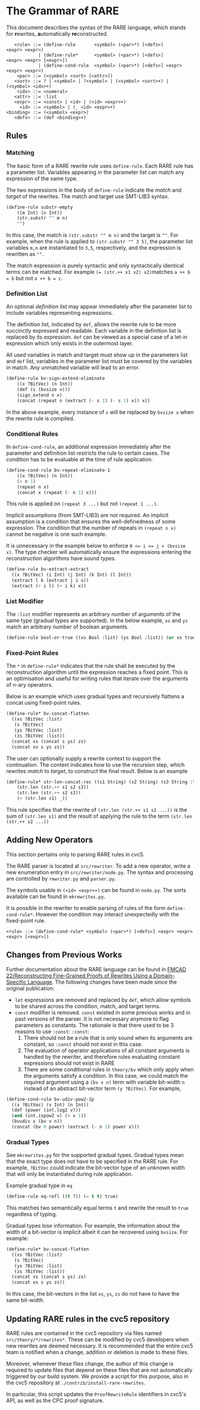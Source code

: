# The Grammar of RARE

This document describes the syntax of the RARE language, which stands for
**r**ewrites, **a**utomatically **re**constructed.

``` dsl
   <rule> ::= (define-rule       <symbol> (<par>*) [<defs>]        <expr> <expr>)
            | (define-rule*      <symbol> (<par>*) [<defs>]        <expr> <expr> [<expr>])
            | (define-cond-rule  <symbol> (<par>*) [<defs>] <expr> <expr> <expr>)
    <par> ::= (<symbol> <sort> [<attr>])
   <sort> ::= ? | <symbol> | ?<symbol> | (<symbol> <sort>+) | (<symbol> <idx>+)
    <idx> ::= <numeral>
   <attr> ::= :list
   <expr> ::= <const> | <id> | (<id> <expr>+)
     <id> ::= <symbol> | (_ <id> <expr>+)
<binding> ::= (<symbol> <expr>)
   <defs> ::= (def <binding>+)
```

## Rules

### Matching

The basic form of a RARE rewrite rule uses `define-rule`. Each RARE rule has a
parameter list. Variables appearing in the parameter list can match any
expression of the same type.

The two expressions in the body of `define-rule` indicate the *match* and
*target* of the rewrites. The match and target use SMT-LIB3 syntax.

``` lisp
(define-rule substr-empty
	((m Int) (n Int))
	(str.substr "" m n)
	"")
```

In this case, the match is `(str.substr "" m n)` and the target is `""`. For
example, when the rule is applied to `(str.substr "" 3 5)`, the parameter list
variables `m,n` are instantiated to `3,5`, respectively, and the expression is
rewritten as `""`.

The match expression is purely syntactic and only syntactically identical terms
can be matched.  For example `(= (str.++ x1 x2) x2)`matches `a ++ b = b` but not
`a ++ b = c`.

### Definition List

An optional *definition list* may appear immediately after the parameter list to
include variables representing expressions.

The definition list, indicated by `def`, allows the rewrite rule to be more
succinctly expressed and readable. Each variable in the definition list is
replaced by its expression. `def` can be viewed as a special case of a let-in
expression which only exists in the outermost layer.

All used variables in match and target must show up in the parameters list and
`def` list, variables in the parameter list must be covered by the variables in
match. Any unmatched variable will lead to an error.

``` lisp
(define-rule bv-sign-extend-eliminate
	((x ?BitVec) (n Int))
	(def (s (bvsize x)))
	(sign_extend n x)
	(concat (repeat n (extract (- s 1) (- s 1) x)) x))
```

In the above example, every instance of `s` will be replaced by `bvsize x` when
the rewrite rule is compiled.

### Conditional Rules

In `define-cond-rule`, an additional expression immediately after the parameter
and definition list restricts the rule to certain cases. The condition has to be
evaluable at the time of rule application.

``` lisp
(define-cond-rule bv-repeat-eliminate-1
	((x ?BitVec) (n Int))
	(> n 1)
	(repeat n x)
	(concat x (repeat (- n 1) x)))
```

This rule is applied on `(repeat 3 ...)` but not `(repeat 1 ...)`.

Implicit assumptions (from SMT-LIB3) are not required. An implicit assumption is
a condition that ensures the well-definedness of some expression. The condition
that the number of repeats in `(repeat n x)` cannot be negative is one such
example.

It is unnecessary in the example below to enforce `0 <= i <= j < (bvsize x)`.
The type checker will automatically ensure the expressions entering the
reconstruction algorithms have sound types.

``` lisp
(define-rule bv-extract-extract
  ((x ?BitVec) (i Int) (j Int) (k Int) (l Int))
  (extract l k (extract j i x))
  (extract (+ i l) (+ i k) x))
```

### List Modifier

The `:list` modifier represents an arbitrary number of arguments of the same
type (gradual types are supported). In the below example, `xs` and `ys` match an
arbitrary number of boolean arguments.

``` lisp
(define-rule bool-or-true ((xs Bool :list) (ys Bool :list)) (or xs true ys) true)
```

### Fixed-Point Rules

The `*` in `define-rule*` indicates that the rule shall be executed by the
reconstruction algorithm until the expression reaches a fixed point. This is an
optimisation and useful for writing rules that iterate over the arguments of
n-ary operators.

Below is an example which uses gradual types and recursively flattens a concat
using fixed-point rules.

``` lisp
(define-rule* bv-concat-flatten
  ((xs ?BitVec :list)
   (s ?BitVec)
   (ys ?BitVec :list)
   (zs ?BitVec :list))
  (concat xs (concat s ys) zs)
  (concat xs s ys zs))
```

The user can optionally supply a rewrite context to support the continuation.
The context indicates how to use the recursion step, which rewrites *match* to
*target*, to construct the final result. Below is an example

``` lisp
(define-rule* str-len-concat-rec ((s1 String) (s2 String) (s3 String :list))
	(str.len (str.++ s1 s2 s3))
	(str.len (str.++ s2 s3))
	(+ (str.len s1) _))
```

This rule specifies that the rewrite of `(str.len (str.++ s1 s2 ...))` is the
sum of `(str.len s1)` and the result of applying the rule to the term `(str.len
(str.++ s2 ...))`


## Adding New Operators

This section pertains only to parsing RARE rules in cvc5.

The RARE parser is located at `src/rewriter`. To add a new operator,
write a new enumeration entry in `src/rewriter/node.py`. The syntax and
processing are controlled by `rewriter.py` and `parser.py`.

The symbols usable in `(<id> <expr>+)` can be found in `node.py`. The sorts
available can be found in `mkrewrites.py`.

It is possible in the rewriter to enable parsing of rules of the form
`define-cond-rule*`. However the condition may interact unexpectedly with the
fixed-point rule.

```
<rule> ::= (define-cond-rule* <symbol> (<par>*) [<defs>] <expr> <expr> <expr> [<expr>])
```

## Changes from Previous Works

Further documentation about the RARE language can be found in [FMCAD
22/Reconstructing Fine-Grained Proofs of Rewrites Using a Domain-Specific
Language](https://ieeexplore.ieee.org/document/10026573). The following changes
have been made since the original publication:
* `let` expressions are removed and replaced by `def`, which allow symbols to be
shared across the condition, match, and target terms.
* `const` modifier is removed. `const` existed in some previous works and in
  past versions of the parser. It is not necessary anymore to flag parameters as
  constants. The rationale is that there used to be 3 reasons to use `:const`:
  `:const`:
    1. There should not be a rule that is only sound when its arguments are
       constant, so `:const` should not exist in this case.
    2. The evaluation of operator applications of all constant arguments is handled
       by the rewriter, and therefore rules evaluating constant expressions should
       not exist in RARE
    3. There are some conditional rules in `theory/bv` which only apply when the
       arguments satisfy a condition. In this case, we could match the required
       argument using a `(bv v n)` term with variable bit-width `n` instead of an
       abstract bit-vector term `(y ?BitVec)`. For example,

``` lisp
(define-cond-rule bv-udiv-pow2-1p
  ((x ?BitVec) (v Int) (n Int))
  (def (power (int.log2 v)))
  (and (int.ispow2 v) (> v 1))
  (bvudiv x (bv v n))
  (concat (bv 0 power) (extract (- n 1) power x)))
```

### Gradual Types

See `mkrewrites.py` for the supported gradual types. Gradual types mean that the
exact type does not have to be specified in the RARE rule. For example,
`?BitVec` could indicate the bit-vector type of an unknown width that will only
be instantiated during rule application.

Example gradual type in `eq`
``` lisp
(define-rule eq-refl ((t ?)) (= t t) true)
```

This matches two semantically equal terms `t` and rewrite the result to `true`
regardless of typing.

Gradual types lose information. For example, the information about the width of
a bit-vector is implicit albeit it can be recovered using `bvsize`. For example:

``` lisp
(define-rule* bv-concat-flatten
  ((xs ?BitVec :list)
   (s ?BitVec)
   (ys ?BitVec :list)
   (zs ?BitVec :list))
  (concat xs (concat s ys) zs)
  (concat xs s ys zs))
```

In this case, the bit-vectors in the list `xs`, `ys`, `zs` do not have to have
the same bit-width.

## Updating RARE rules in the cvc5 repository

RARE rules are contained in the cvc5 repository via files named
`src/theory/*/rewrites*`. These can be modified by cvc5 developers when new
rewrites are deemed necessary. It is recommended that the entire cvc5 team is
notified when a change, addition or deletion is made to these files.

Moreover, whenever these files change, the author of this change is required
to update files that depend on these files that are not automatically triggered
by our build system. We provide a script for this purpose, also in the cvc5
repository at `./contrib/install-rare-rewrites`.

In particular, this script updates the `ProofRewriteRule` identifiers in
cvc5's API, as well as the CPC proof signature.
